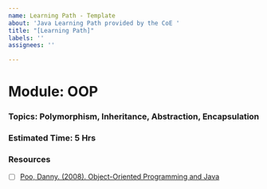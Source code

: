 ```yaml
---
name: Learning Path - Template
about: 'Java Learning Path provided by the CoE '
title: "[Learning Path]"
labels: ''
assignees: ''

---
```


# Module: OOP
### Topics: Polymorphism, Inheritance, Abstraction, Encapsulation
### Estimated Time: 5 Hrs
### Resources
- [ ] [Poo, Danny. (2008). Object-Oriented Programming and Java](https://twitter.com/souljaboy/status/1048239533500784641)

